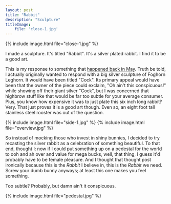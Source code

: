 ```yaml
---
layout: post
title: "Rabbit"
description: "Sculpture"
titleImage:
    file: 'close-1.jpg'
---
```


{% include image.html file="close-1.jpg" %}

I made a sculpture. It's titled "Rabbit". It's a silver plated rabbit. I find it to be a good art. 

This is my response to something that [happened back in May](https://www.npr.org/2019/05/16/723888420/jeff-koons-rabbit-fetches-91-million-auction-record-for-work-by-living-artist). Truth be told, I actually originally wanted to respond with a big silver sculpture of Foghorn Leghorn. It would have been titled "Cock". Its primary appeal would have been that the owner of the piece could exclaim, "Oh ain't this conspicuous!" while showing off their giant silver "Cock", but I was concerned that highbrow stuff like that would be far too subtle for your average consumer. Plus, you know how expensive it was to just plate this six inch long rabbit‽ Very. That just proves it is a good art though. Even so, an eight foot tall stainless steel rooster was out of the question.

{% include image.html file="side-1.jpg" %}
{% include image.html file="overview.jpg" %}

So instead of mocking those who invest in shiny bunnies, I decided to try recasting the silver rabbit as a celebration of something beautiful. To that end, thought I: now if I could put something up on a pedestal for the world to ooh and ah over and value for mega bucks, well, that thing, I guess it'd probably have to be female pleasure. <!-- Although admittedly, this sculpture does veer uncomfortably close to comidifying or objectifying that which it claims to pay homage to... Interesting. --> And I thought that thought post ironically because this is the *Rabbit* I believe in, this is the *Rabbit* we need. Screw your dumb bunny anyways; at least this one makes you feel something. 

Too subtle? Probably, but damn ain't it conspicuous.

{% include image.html file="pedestal.jpg" %}
